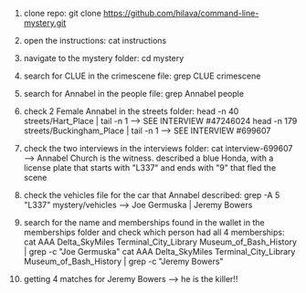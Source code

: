 1. clone repo: git clone https://github.com/hilava/command-line-mystery.git

2. open the instructions: cat instructions

3. navigate to the mystery folder: cd mystery

4. search for CLUE in the crimescene file: grep CLUE crimescene

5. search for Annabel in the people file: grep Annabel people

6. check 2 Female Annabel in the streets folder:
head -n 40 streets/Hart_Place | tail -n 1 --> SEE INTERVIEW #47246024
head -n 179 streets/Buckingham_Place | tail -n 1 --> SEE INTERVIEW #699607

7. check the two interviews in the interviews folder:
cat interview-699607 --> Annabel Church is the witness. described a blue Honda, with a license plate that starts with "L337" and ends with "9" that fled the scene

8. check the vehicles file for the car that Annabel described:
grep -A 5 "L337" mystery/vehicles --> Joe Germuska | Jeremy Bowers

9. search for the name and memberships found in the wallet in the memberships folder and check which person had all 4 memberships:
cat AAA Delta_SkyMiles Terminal_City_Library Museum_of_Bash_History  | grep -c "Joe Germuska"
cat AAA Delta_SkyMiles Terminal_City_Library Museum_of_Bash_History  | grep -c "Jeremy Bowers"

10. getting 4 matches for Jeremy Bowers --> he is the killer!!
